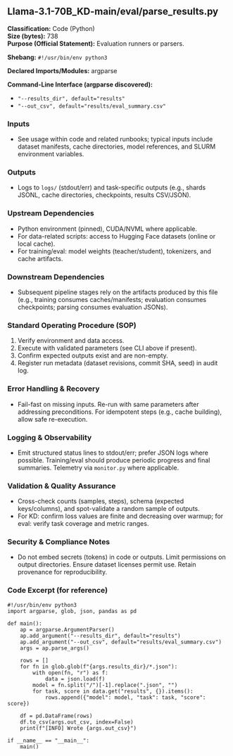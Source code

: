 ## Llama-3.1-70B_KD-main/eval/parse_results.py

**Classification:** Code (Python)  
**Size (bytes):** 738  
**Purpose (Official Statement):** Evaluation runners or parsers.

**Shebang:** `#!/usr/bin/env python3`

**Declared Imports/Modules:** argparse

**Command-Line Interface (argparse discovered):**
- `"--results_dir", default="results"`
- `"--out_csv", default="results/eval_summary.csv"`

### Inputs
- See usage within code and related runbooks; typical inputs include dataset manifests, cache directories, model references, and SLURM environment variables.

### Outputs
- Logs to `logs/` (stdout/err) and task-specific outputs (e.g., shards JSONL, cache directories, checkpoints, results CSV/JSON).

### Upstream Dependencies
- Python environment (pinned), CUDA/NVML where applicable.
- For data-related scripts: access to Hugging Face datasets (online or local cache).
- For training/eval: model weights (teacher/student), tokenizers, and cache artifacts.

### Downstream Dependencies
- Subsequent pipeline stages rely on the artifacts produced by this file (e.g., training consumes caches/manifests; evaluation consumes checkpoints; parsing consumes evaluation JSONs).

### Standard Operating Procedure (SOP)
1. Verify environment and data access.
2. Execute with validated parameters (see CLI above if present).
3. Confirm expected outputs exist and are non-empty.
4. Register run metadata (dataset revisions, commit SHA, seed) in audit log.

### Error Handling & Recovery
- Fail-fast on missing inputs. Re-run with same parameters after addressing preconditions. For idempotent steps (e.g., cache building), allow safe re-execution.

### Logging & Observability
- Emit structured status lines to stdout/err; prefer JSON logs where possible. Training/eval should produce periodic progress and final summaries. Telemetry via `monitor.py` where applicable.

### Validation & Quality Assurance
- Cross-check counts (samples, steps), schema (expected keys/columns), and spot-validate a random sample of outputs.
- For KD: confirm loss values are finite and decreasing over warmup; for eval: verify task coverage and metric ranges.

### Security & Compliance Notes
- Do not embed secrets (tokens) in code or outputs. Limit permissions on output directories. Ensure dataset licenses permit use. Retain provenance for reproducibility.

### Code Excerpt (for reference)
```
#!/usr/bin/env python3
import argparse, glob, json, pandas as pd

def main():
    ap = argparse.ArgumentParser()
    ap.add_argument("--results_dir", default="results")
    ap.add_argument("--out_csv", default="results/eval_summary.csv")
    args = ap.parse_args()

    rows = []
    for fn in glob.glob(f"{args.results_dir}/*.json"):
        with open(fn, "r") as f:
            data = json.load(f)
        model = fn.split("/")[-1].replace(".json", "")
        for task, score in data.get("results", {}).items():
            rows.append({"model": model, "task": task, "score": score})

    df = pd.DataFrame(rows)
    df.to_csv(args.out_csv, index=False)
    print(f"[INFO] Wrote {args.out_csv}")

if __name__ == "__main__":
    main()

```